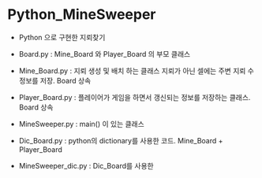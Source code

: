 # Python_MineSweeper
- Python 으로 구현한 지뢰찾기
- Board.py : Mine_Board 와 Player_Board 의 부모 클래스
- Mine_Board.py : 지뢰 생성 및 배치 하는 클래스 지뢰가 아닌 셀에는 주변 지뢰 수 정보를 저장. Board 상속
- Player_Board.py : 플레이어가 게임을 하면서 갱신되는 정보를 저장하는 클래스. Board 상속 
- MineSweeper.py : main() 이 있는 클래스 


- Dic_Board.py : python의 dictionary를 사용한 코드. Mine_Board + Player_Board
- MineSweeper_dic.py : Dic_Board를 사용한 
